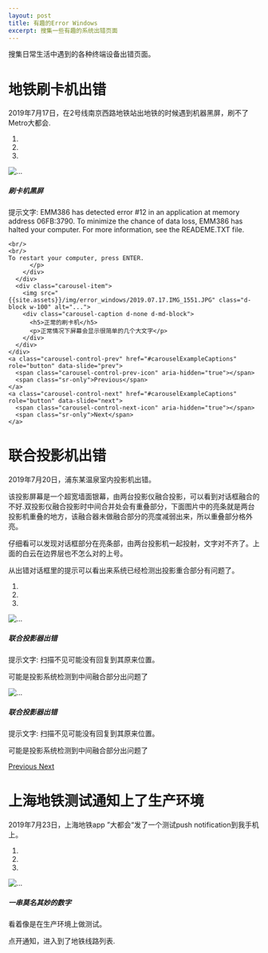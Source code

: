 ```yaml
---
layout: post
title: 有趣的Error Windows
excerpt: 搜集一些有趣的系统出错页面
---
```

搜集日常生活中遇到的各种终端设备出错页面。

# 地铁刷卡机出错

2019年7月17日，在2号线南京西路地铁站出地铁的时候遇到机器黑屏，刷不了Metro大都会.

<div class="bd-example">
  <div id="carouselExampleCaptions" class="carousel slide" data-ride="carousel">
    <ol class="carousel-indicators">
      <li data-target="#carouselExampleCaptions" data-slide-to="0" class="active"></li>
      <li data-target="#carouselExampleCaptions" data-slide-to="1"></li>
      <li data-target="#carouselExampleCaptions" data-slide-to="2"></li>
    </ol>
    <div class="carousel-inner">
      <div class="carousel-item active">
        <img src="{{site.assets}}/img/error_windows/2019.07.17.IMG_1548.JPG" class="d-block w-100" alt="...">
        <div class="carousel-caption d-none d-md-block">
          <h5>刷卡机黑屏</h5>
          <p>提示文字: EMM386 has detected error #12 in an application at memory address 06FB:3790. To minimize the chance of data loss, EMM386 has halted your computer. For more information, see the READEME.TXT file.

    <br/>
    <br/>
    To restart your computer, press ENTER.
          </p>
        </div>
      </div>
      <div class="carousel-item">
        <img src="{{site.assets}}/img/error_windows/2019.07.17.IMG_1551.JPG" class="d-block w-100" alt="...">
        <div class="carousel-caption d-none d-md-block">
          <h5>正常的刷卡机</h5>
          <p>正常情况下屏幕会显示很简单的几个大文字</p>
        </div>
      </div>
    </div>
    <a class="carousel-control-prev" href="#carouselExampleCaptions" role="button" data-slide="prev">
      <span class="carousel-control-prev-icon" aria-hidden="true"></span>
      <span class="sr-only">Previous</span>
    </a>
    <a class="carousel-control-next" href="#carouselExampleCaptions" role="button" data-slide="next">
      <span class="carousel-control-next-icon" aria-hidden="true"></span>
      <span class="sr-only">Next</span>
    </a>
  </div>
</div>


# 联合投影机出错

2019年7月20日，浦东某温泉室内投影机出错。

该投影屏幕是一个超宽墙面银幕，由两台投影仪融合投影，可以看到对话框融合的不好.双投影仪融合投影时中间合并处会有重叠部分，下面图片中的亮条就是两台投影机重叠的地方，该融合器未做融合部分的亮度减弱出来，所以重叠部分格外亮。

仔细看可以发现对话框部分在亮条部，由两台投影机一起投射，文字对不齐了。上面的白云在边界层也不怎么对的上号。

从出错对话框里的提示可以看出来系统已经检测出投影重合部分有问题了。

<div class="bd-example">
  <div id="carouselExampleCaptions" class="carousel slide" data-ride="carousel">
    <ol class="carousel-indicators">
      <li data-target="#carouselExampleCaptions" data-slide-to="0" class="active"></li>
      <li data-target="#carouselExampleCaptions" data-slide-to="1"></li>
      <li data-target="#carouselExampleCaptions" data-slide-to="2"></li>
    </ol>
    <div class="carousel-inner">
      <div class="carousel-item active">
        <img src="{{site.assets}}/img/error_windows/2019.07.20.IMG_1589.JPG" class="d-block w-100" alt="...">
        <div class="carousel-caption d-none d-md-block">
          <h5>联合投影器出错</h5>
          <p>提示文字: 扫描不见可能没有回复到其原来位置。
          </p>
          <p>可能是投影系统检测到中间融合部分出问题了</p>
        </div>
      </div>
      <div class="carousel-item active">
        <img src="{{site.assets}}/img/error_windows/2019.07.20.IMG_1590.JPG" class="d-block w-100" alt="...">
        <div class="carousel-caption d-none d-md-block">
          <h5>联合投影器出错</h5>
          <p>提示文字: 扫描不见可能没有回复到其原来位置。
          </p>
          <p>可能是投影系统检测到中间融合部分出问题了</p>
        </div>
      </div>
    </div>
    <a class="carousel-control-prev" href="#carouselExampleCaptions" role="button" data-slide="prev">
      <span class="carousel-control-prev-icon" aria-hidden="true"></span>
      <span class="sr-only">Previous</span>
    </a>
    <a class="carousel-control-next" href="#carouselExampleCaptions" role="button" data-slide="next">
      <span class="carousel-control-next-icon" aria-hidden="true"></span>
      <span class="sr-only">Next</span>
    </a>
  </div>
</div>

# 上海地铁测试通知上了生产环境

2019年7月23日，上海地铁app ”大都会“发了一个测试push notification到我手机上。

<div class="bd-example">
  <div id="carouselExampleCaptions" class="carousel slide" data-ride="carousel">
    <ol class="carousel-indicators">
      <li data-target="#carouselExampleCaptions" data-slide-to="0" class="active"></li>
      <li data-target="#carouselExampleCaptions" data-slide-to="1"></li>
      <li data-target="#carouselExampleCaptions" data-slide-to="2"></li>
    </ol>
    <div class="carousel-inner">
      <div class="carousel-item active">
        <img src="{{site.assets}}/img/error_windows/2019.07.23.IMG_1595.JPG" class="d-block w-100" alt="...">
        <div class="carousel-caption d-none d-md-block">
          <h5>一串莫名其妙的数字</h5>
          <p>看着像是在生产环境上做测试。
          </p>
          <p>点开通知，进入到了地铁线路列表.</p>
        </div>
      </div>
  </div>
</div>


